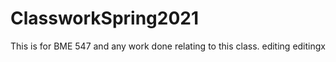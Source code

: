 # ClassworkSpring2021
This is for BME 547 and any work done relating to this class.
editing editingx
